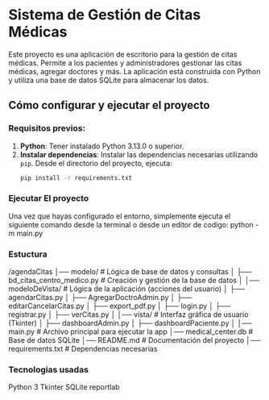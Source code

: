 # Sistema de Gestión de Citas Médicas

Este proyecto es una aplicación de escritorio para la gestión de citas médicas. Permite a los pacientes y administradores gestionar las citas médicas, agregar doctores y más. La aplicación está construida con Python y utiliza una base de datos SQLite para almacenar los datos.

## Cómo configurar y ejecutar el proyecto

### Requisitos previos:
1. **Python**: Tener instalado Python 3.13.0 o superior.
2. **Instalar dependencias**: Instalar las dependencias necesarias utilizando `pip`. Desde el directorio del proyecto, ejecuta:
   ```bash
   pip install -r requirements.txt

### Ejecutar El proyecto ###
Una vez que hayas configurado el entorno, simplemente ejecuta el siguiente comando desde la terminal o desde un editor de codigo:
    python -m main.py

### Estuctura ###
/agendaCitas
│── modelo/                  # Lógica de base de datos y consultas
│   ├── bd_citas_centro_medico.py  # Creación y gestión de la base de datos
│
│── modeloDeVista/           # Lógica de la aplicación (acciones del usuario)
│   ├── agendarCitas.py
│   ├── AgregarDoctroAdmin.py
│   ├── editarCancelarCitas.py
│   ├── export_pdf.py
│   ├── login.py
│   ├── registrar.py
│   ├── verCitas.py
│
│── vista/                   # Interfaz gráfica de usuario (Tkinter)
│   ├── dashboardAdmin.py
│   ├── dashboardPaciente.py
│   │── main.py                # Archivo principal para ejecutar la app
│── medical_center.db          # Base de datos SQLite
│── README.md                  # Documentación del proyecto
│── requirements.txt           # Dependencias necesarias




### Tecnologias usadas ###
Python 3
Tkinter
SQLite
reportlab